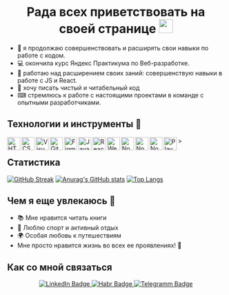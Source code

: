 
<h1 align="center">Рада всех приветствовать на своей странице  
<img src="https://github.com/blackcater/blackcater/raw/main/images/Hi.gif" height="32"/></h1>

- 🔎 я продолжаю совершенствовать и расширять свои навыки по работе с кодом.
- 💻 окончила курс Яндекс Практикума по Веб-разработке. 
- 💼 работаю над расширением своих заний: совершенствую навыки в работе с JS и React.
- 🤗 хочу писать чистый и читабельный код
- ⌨ стремлюсь к работе с настоящими проектами в команде с опытными разработчиками.

## Технологии и инструменты 🔧 

<img align = 'left' alt ='HTML' width ='30px' src ='https://upload.wikimedia.org/wikipedia/commons/thumb/3/38/HTML5_Badge.svg/1024px-HTML5_Badge.svg.png'>
<img align = 'left' alt ='CSS' width ='30px' src ='https://cdn.pixabay.com/photo/2016/11/19/23/00/css3-1841590_1280.png'>
<img align = 'left' alt ='VisualStudioCode' width ='30px' src ='https://miro.medium.com/max/1200/1*AmHbL-hnvRD6JJGruVu64A.png'>
<img align = 'left' alt ='GitHub' width ='30px' src ='https://avatars.mds.yandex.net/i?id=ee4313d305f77272934966bbb7fff6b3-5507408-images-thumbs&n=13'>
<img align = 'left' alt ='Figma' width ='30px' src ='https://camo.githubusercontent.com/e228fb3f80e8c19d478460aed0a4562c76b1363a4d33bba2f75e1914fb4dae48/68747470733a2f2f342e62702e626c6f6773706f742e636f6d2f2d4c694a5a35493845374b382f5849655f47654935676c492f41414141414141414975772f34417775386a3872305038544b42587a797879736c484566706c4f6c4b392d3651434b34424741595943772f73313630302f69636f6e2532426669676d61253242766563746f722e706e67'>
<img align = 'left' alt ='JavaScript' width ='30px' src ='https://www.cischool.ru/wp-content/uploads/2021/04/Depositphotos_41138921_l-2015.jpg'>
<img align = 'left' alt ='React' width ='30px' src ='https://magantigroupllc.com/images/tech-logos/react-native.png'>
<img align = 'left' alt ='Webpack' width ='30px' src ='https://depix.ru/uploads/Page/246/webpack.svg'>>
<img align = 'left' alt ='Node' width ='30px' src ='https://green-api.com/integrations/img/nodejs.png'>
<img align = 'left' alt ='Node' width ='30px' src ='https://www.nesabamedia.com/wp-content/uploads/2018/12/Postman-Logo-1.png'> 
<img align = 'left' alt ='Node' width ='30px' src ='https://w1.pngwing.com/pngs/711/379/png-transparent-green-grass-mongodb-database-documentoriented-database-dashboard-nosql-bson-javascript-thumbnail.png'>
<img align = 'left' alt ='Playwright' width ='30px' src ='https://playwright.dev/img/playwright-logo.svg'>

<br/>  

## Статистика

[![GitHub Streak](http://github-readme-streak-stats.herokuapp.com?user=Lina7227&theme=tokyonight&date_format=j%20M%5B%20Y%5D)](https://git.io/streak-stats)
[![Anurag's GitHub stats](https://github-readme-stats.vercel.app/api?username=Lina7227&theme=tokyonight&date_format=j%20M%5B%20Y%5D)](https://github.com/anuraghazra/github-readme-stats)
[![Top Langs](https://github-readme-stats.vercel.app/api/top-langs/?username=Lina7227&layout=compact&theme=vision-friendly-default)](https://github.com/anuraghazra/github-readme-stats)


## Чем я еще увлекаюсь 💖

- 📚 Мне нравится читать книги 
- 🏃 Люблю спорт и активный отдых
- 🌍 Особая любовь к путешествиям
- Мне просто нравится жизнь во всех ее проявлениях! 🤗

## Как со мной связаться

<div id="badges" align="center">
  <a href="https://www.linkedin.com/in/linakrivosheina7227/">
    <img src="https://img.shields.io/badge/LinkedIn-blue?style=for-the-badge&logo=linkedin&logoColor=white" alt="LinkedIn Badge"/>
  </a>
  <a href="https://career.habr.com/elena-krivosheina8">
    <img src="https://img.shields.io/badge/Habr-green?style=for-the-badge&logo=habr&logoColor=white" alt="Habr Badge"/>
  </a>
  <a href="https://t.me/Lena_Krivosheina">
    <img src="https://img.shields.io/badge/Telegramm-blue?style=for-the-badge&logo=telegramm&logoColor=white" alt="Telegramm Badge"/>
  </a>
</div>
<div id="views" align="center">
  <img src="https://komarev.com/ghpvc/?username=Lina7227&style=flat-square&color=blue" alt="" align="center"/>
</div>

